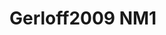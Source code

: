 <a name="material" />

# Gerloff2009 NM1
<script type="application/ld+json">
  {
    "@context": "https://schema.org/",
    "@type": "ChemicalSubstance",
    "http://purl.org/dc/terms/conformsTo":
      {
        "@type": "CreativeWork",
        "@id": "https://bioschemas.org/profiles/ChemicalSubstance/0.4-RELEASE/"
      },
    "@id": "https://egonw.github.io/nanowiki/nanowiki150.html#material",
    "name": "Gerloff2009 NM1",
    "sameAs": "http://127.0.0.1/mediawiki/index.php/Special:URIResolver/Gerloff2009_NM1"
  }
</script>


